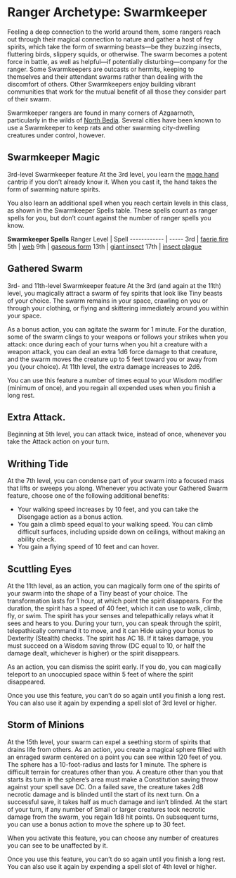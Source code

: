 # Ranger Archetype: Swarmkeeper
Feeling a deep connection to the world around them, some rangers reach out through their magical connection to nature and gather a host of fey spirits, which take the form of swarming beasts—be they buzzing insects, fluttering birds, slippery squids, or otherwise. The swarm becomes a potent force in battle, as well as helpful—if potentially disturbing—company for the ranger. Some Swarmkeepers are outcasts or hermits, keeping to themselves and their attendant swarms rather than dealing with the discomfort of others. Other Swarmkeepers enjoy building vibrant communities that work for the mutual benefit of all those they consider part of their swarm.

Swarmkeeper rangers are found in many corners of Azgaarnoth, particularly in the wilds of [North Bedia](/Nations/Bedia.md). Several cities have been known to use a Swarmkeeper to keep rats and other swarming city-dwelling creatures under control, however.

## Swarmkeeper Magic
3rd-level Swarmkeeper feature
At the 3rd level, you learn the [mage hand](https://www.dndbeyond.com/spells/mage-hand) cantrip if you don’t already know it. When you cast it, the hand takes the form of swarming nature spirits.

You also learn an additional spell when you reach certain levels in this class, as shown in the Swarmkeeper Spells table. These spells count as ranger spells for you, but don’t count against the number of ranger spells you know.

**Swarmkeeper Spells**
Ranger Level | Spell
------------ | -----
3rd | [faerie fire]()
5th | [web]()
9th | [gaseous form]()
13th | [giant insect]()
17th | [insect plague]()

## Gathered Swarm
3rd- and 11th-level Swarmkeeper feature
At the 3rd (and again at the 11th) level, you magically attract a swarm of fey spirits that look like Tiny beasts of your choice. The swarm remains in your space, crawling on you or through your clothing, or flying and skittering immediately around you within your space.

As a bonus action, you can agitate the swarm for 1 minute. For the duration, some of the swarm clings to your weapons or follows your strikes when you attack: once during each of your turns when you hit a creature with a weapon attack, you can deal an extra 1d6 force damage to that creature, and the swarm moves the creature up to 5 feet toward you or away from you (your choice). At 11th level, the extra damage increases to 2d6.

You can use this feature a number of times equal to your Wisdom modifier (minimum of once), and you regain all expended uses when you finish a long rest.

## Extra Attack.
Beginning at 5th level, you can attack twice, instead of once, whenever you take the Attack action on your turn.

## Writhing Tide
At the 7th level, you can condense part of your swarm into a focused mass that lifts or sweeps you along. Whenever you activate your Gathered Swarm feature, choose one of the following additional benefits:
* Your walking speed increases by 10 feet, and you can take the Disengage action as a bonus action.
* You gain a climb speed equal to your walking speed. You can climb difficult surfaces, including upside down on ceilings, without making an ability check.
* You gain a flying speed of 10 feet and can hover.

## Scuttling Eyes
At the 11th level, as an action, you can magically form one of the spirits of your swarm into the shape of a Tiny beast of your choice. The transformation lasts for 1 hour, at which point the spirit disappears. For the duration, the spirit has a speed of 40 feet, which it can use to walk, climb, fly, or swim. The spirit has your senses and telepathically relays what it sees and hears to you. During your turn, you can speak through the spirit, telepathically command it to move, and it can Hide using your bonus to Dexterity (Stealth) checks. The spirit has AC 18. If it takes damage, you must succeed on a Wisdom saving throw (DC equal to 10, or half the damage dealt, whichever is higher) or the spirit disappears.

As an action, you can dismiss the spirit early. If you do, you can magically teleport to an unoccupied space within 5 feet of where the spirit disappeared.

Once you use this feature, you can’t do so again until you finish a long rest. You can also use it again by expending a spell slot of 3rd level or higher.

## Storm of Minions
At the 15th level, your swarm can expel a seething storm of spirits that drains life from others. As an action, you create a magical sphere filled with an enraged swarm centered on a point you can see within 120 feet of you. The sphere has a 10-foot-radius and lasts for 1 minute. The sphere is difficult terrain for creatures other than you. A creature other than you that starts its turn in the sphere’s area must make a Constitution saving throw against your spell save DC. On a failed save, the creature takes 2d8 necrotic damage and is blinded until the start of its next turn. On a successful save, it takes half as much damage and isn’t blinded. At the start of your turn, if any number of Small or larger creatures took necrotic damage from the swarm, you regain 1d8 hit points. On subsequent turns, you can use a bonus action to move the sphere up to 30 feet.

When you activate this feature, you can choose any number of creatures you can see to be unaffected by it.

Once you use this feature, you can’t do so again until you finish a long rest. You can also use it again by expending a spell slot of 4th level or higher.